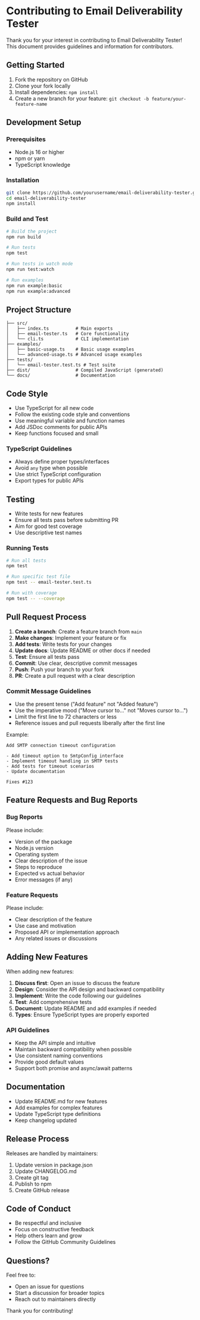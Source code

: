 # Contributing to Email Deliverability Tester

Thank you for your interest in contributing to Email Deliverability Tester! This document provides guidelines and information for contributors.

## Getting Started

1. Fork the repository on GitHub
2. Clone your fork locally
3. Install dependencies: `npm install`
4. Create a new branch for your feature: `git checkout -b feature/your-feature-name`

## Development Setup

### Prerequisites
- Node.js 16 or higher
- npm or yarn
- TypeScript knowledge

### Installation
```bash
git clone https://github.com/yourusername/email-deliverability-tester.git
cd email-deliverability-tester
npm install
```

### Build and Test
```bash
# Build the project
npm run build

# Run tests
npm test

# Run tests in watch mode
npm run test:watch

# Run examples
npm run example:basic
npm run example:advanced
```

## Project Structure

```
├── src/
│   ├── index.ts          # Main exports
│   ├── email-tester.ts   # Core functionality
│   └── cli.ts            # CLI implementation
├── examples/
│   ├── basic-usage.ts    # Basic usage examples
│   └── advanced-usage.ts # Advanced usage examples
├── tests/
│   └── email-tester.test.ts # Test suite
├── dist/                 # Compiled JavaScript (generated)
└── docs/                 # Documentation
```

## Code Style

- Use TypeScript for all new code
- Follow the existing code style and conventions
- Use meaningful variable and function names
- Add JSDoc comments for public APIs
- Keep functions focused and small

### TypeScript Guidelines
- Always define proper types/interfaces
- Avoid `any` type when possible
- Use strict TypeScript configuration
- Export types for public APIs

## Testing

- Write tests for new features
- Ensure all tests pass before submitting PR
- Aim for good test coverage
- Use descriptive test names

### Running Tests
```bash
# Run all tests
npm test

# Run specific test file
npm test -- email-tester.test.ts

# Run with coverage
npm test -- --coverage
```

## Pull Request Process

1. **Create a branch**: Create a feature branch from `main`
2. **Make changes**: Implement your feature or fix
3. **Add tests**: Write tests for your changes
4. **Update docs**: Update README or other docs if needed
5. **Test**: Ensure all tests pass
6. **Commit**: Use clear, descriptive commit messages
7. **Push**: Push your branch to your fork
8. **PR**: Create a pull request with a clear description

### Commit Message Guidelines
- Use the present tense ("Add feature" not "Added feature")
- Use the imperative mood ("Move cursor to..." not "Moves cursor to...")
- Limit the first line to 72 characters or less
- Reference issues and pull requests liberally after the first line

Example:
```
Add SMTP connection timeout configuration

- Add timeout option to SmtpConfig interface
- Implement timeout handling in SMTP tests
- Add tests for timeout scenarios
- Update documentation

Fixes #123
```

## Feature Requests and Bug Reports

### Bug Reports
Please include:
- Version of the package
- Node.js version
- Operating system
- Clear description of the issue
- Steps to reproduce
- Expected vs actual behavior
- Error messages (if any)

### Feature Requests
Please include:
- Clear description of the feature
- Use case and motivation
- Proposed API or implementation approach
- Any related issues or discussions

## Adding New Features

When adding new features:

1. **Discuss first**: Open an issue to discuss the feature
2. **Design**: Consider the API design and backward compatibility
3. **Implement**: Write the code following our guidelines
4. **Test**: Add comprehensive tests
5. **Document**: Update README and add examples if needed
6. **Types**: Ensure TypeScript types are properly exported

### API Guidelines
- Keep the API simple and intuitive
- Maintain backward compatibility when possible
- Use consistent naming conventions
- Provide good default values
- Support both promise and async/await patterns

## Documentation

- Update README.md for new features
- Add examples for complex features
- Update TypeScript type definitions
- Keep changelog updated

## Release Process

Releases are handled by maintainers:

1. Update version in package.json
2. Update CHANGELOG.md
3. Create git tag
4. Publish to npm
5. Create GitHub release

## Code of Conduct

- Be respectful and inclusive
- Focus on constructive feedback
- Help others learn and grow
- Follow the GitHub Community Guidelines

## Questions?

Feel free to:
- Open an issue for questions
- Start a discussion for broader topics
- Reach out to maintainers directly

Thank you for contributing!
